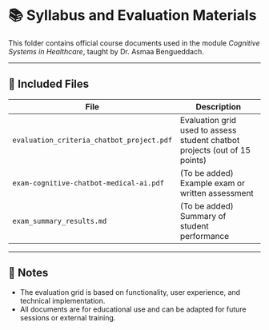 # 📚 Syllabus and Evaluation Materials

This folder contains official course documents used in the module *Cognitive Systems in Healthcare*, taught by Dr. Asmaa Bengueddach.

---

## 📄 Included Files

| File | Description |
|------|-------------|
| `evaluation_criteria_chatbot_project.pdf` | Evaluation grid used to assess student chatbot projects (out of 15 points) |
| `exam-cognitive-chatbot-medical-ai.pdf` | (To be added) Example exam or written assessment |
| `exam_summary_results.md` | (To be added) Summary of student performance |

---

## 📝 Notes

- The evaluation grid is based on functionality, user experience, and technical implementation.
- All documents are for educational use and can be adapted for future sessions or external training.
